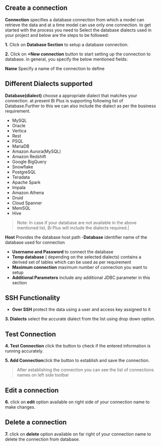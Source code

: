 ## Create  a connection 

 **Connection** specifies a database connection from which a model can retrieve the data and at  a time model can use only one connection. to get started with the process you need to Select the database dialects used in your project and below are the steps to be followed:
 
**1.** Click on **Database Section** to setup a database connection.

**2.** Click on **+New connection**  button to start setting up the connection to database. in general, you specify the below mentioned fields:

**Name** Specify a name of the connection to define

## Different Dialects supported

 **Database(dialect)** choose a appropriate dialect that matches your connection. at present Bi Plus is supporting following list of Database.Further to this we can also include the dialect as per the business requirement.
   - MySQL
   - Oracle
   - Vertica
   - Rest
   - PSQL
   - MariaDB
   - Amazon Aurora(MySQL)  
   - Amazon Redshift
   - Google BigQuery
   - Snowflake
   - PostgreSQL
   - Teradata
   - Apache Spark
   - Impala
   - Amazon Athena
   - Druid
   - Cloud Spanner
   - MemSQL
   - Hive
   
>Note: In case if your database are not available in the above mentioned list, Bi Plus will include the dialects required.|

 **Host** Provides the database host path
-**Database** identifier name of the database used for connection
- **Username and Password** to connect the database
- **Temp database** ( depending on the selected dialects) contains a derived set of tables which can be used as per requirement
- **Maximum connection** maximum number of connection you want to setup
- **Additional Parameters** include any additional JDBC parameter in this section

## SSH Functionality

- **Over SSH** protect the data using a user and access key assigned to it

**3. Dialects** select the accurate dialect from the list using drop down option.

## Test Connection
**4. Test Connection** click the button to check if the entered information is running accurately.

**5. Add Connection**click the button to establish and save the connection.

>After establishing the connection you can see the list of connections names on left side toolbar


## Edit a connection

   **6.** click on **edit** option available on right side of your connection name to make changes.

## Delete a connection


**7.** click on **delete** option available on far right of your connection name to delete the connection from database.
<!--stackedit_data:
eyJoaXN0b3J5IjpbMTQ4NDA1NDA5MSwtNzI0NDQ5NzgsMTYzOD
ExNzg4MiwtMTI3MTA5OTQzNl19
-->